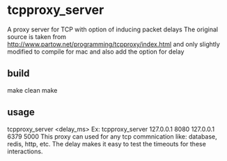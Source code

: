 # tcpproxy_server
A proxy server for TCP with option of inducing packet delays
The original source is taken from http://www.partow.net/programming/tcpproxy/index.html and only slightly modified to compile for mac and also add the option for delay
## build
make clean
make
## usage
tcpproxy_server <listening ip> <listening port> <forward host ip> <forward port> <delay_ms>
Ex: tcpproxy_server 127.0.0.1 8080 127.0.0.1 6379 5000
This proxy can used for any tcp commnication like: database, redis, http, etc.
The delay makes it easy to test the timeouts for these interactions.

